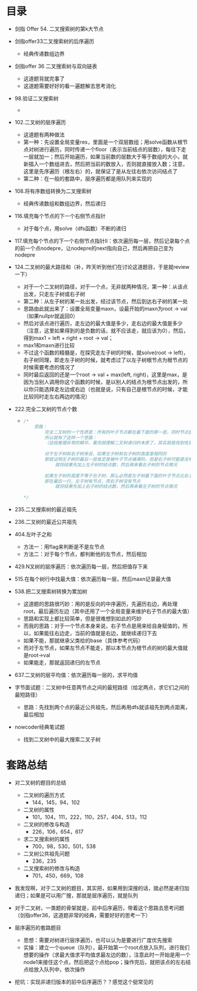 # 目录

- 剑指 Offer 54. 二叉搜索树的第k大节点

- 剑指offer33二叉搜索树的后序遍历

  - 经典传递数组边界

- 剑指offer 36 二叉搜索树与双向链表

  - 这道题背就完事了
  - 这道题需要好好的看一遍题解去思考消化

- 98.验证二叉搜索树

  - 

- 102.二叉树的层序遍历

  - 这道题有两种做法
  - 第一种：先设置全局变量res，里面是一个双层数组；用solve函数从根节点对树进行遍历，同时传递一个floor（表示当前结点的层数），每往下走一层就加一；然后开始遍历，如果当前数的层数大于等于数组的大小，就新插入一个数组进去，然后把当前的数放入，否则就直接放入数；注意，这里是先序遍历（根左右）的，就保证了是从左往右依次访问结点了
  - 第二种：在一般的套路中，层序遍历都是用队列来实现的

- 108.将有序数组转换为二叉搜索树

  - 经典传递数组和数组边界，然后递归

- 116.填充每个节点的下一个右侧节点指针

  - 对于每个点，用solve（dfs函数）不断的递归

- 117.填充每个节点的下一个右侧节点指针II：依次遍历每一层，然后记录每个点的前一个点nodepre，让nodepre的next指向自己，然后再把自己变为nodepre

- 124.二叉树的最大路径和（补，昨天听到他们在讨论这道题目，于是就review一下）

  - 对于一个二叉树的路径，对于一个点，无非就两种情况，第一种：从该点出发，只走左子树或右子树
  - 第二种：从左子树的某一处出发，经过该节点，然后到达右子树的某一处
  - 思路由此就出来了：设置全局变量maxn，设最开始的maxn为root -> val（如果nullptr就返回0）
  - 然后对该点进行遍历，走左边的最大值是多少，走右边的最大值是多少（注意，这里如果得到的是负数的话，就不应该走，就应该为0），然后，得到max1 = left + right + root -> val；
  - max1和maxn进行比较
  - 不过这个函数的精髓是，在探究走左子树的时候，就solve(root -> left)，右子树同理，即走左子树的时候，就考虑过了以左子树根节点为根节点的时候需要考虑的情况了
  - 同时最后返回的还是一个root -> val + max(left, right)，这里是max，是因为当别人调用你这个函数的时候，是以别人的结点为根节点出发的，所以你只能选择走左边或右边（也就是说，只有自己是根节点的时候，才能比较同时走左右两边的情况）

- 222.完全二叉树的节点个数

  - ```cpp
    /*
    	思路：
            完全二叉树的一个性质是：所有的叶子节点都在最下面的那一层，同时节点是从左往右排列的
            所以就有了这样一个思路：
            （这段推理非常的精华，看完就理解二叉树递归的本质了，其实就是找到性质相同的子问题，然后用同一个函数不断的去求解）
            
            对于左子树和右子树来说，如果左子树和右子树的高度是相同的
            那就证明左子树的最后一层肯定是被叶子节点铺满的，但是右子树可能是没有被节点铺满的（也有可能被完全铺满）
                就将结果先加上左子树的结点数，然后再来看右子树的节点情况
            
            如果左子树的高度不等于右子树，那么必然是左子树最下面的叶子节点比右子树的叶子节点还要深入一层
            即在最后一行，左子树有节点，而右子树没有节点
                就将结果先加上右子树的结点数，然后再来看左子树的节点情况
        
    */
    ```

- 235.二叉搜索树的最近祖先

- 236.二叉树的最近公共祖先

- 404.左叶子之和

  - 方法一：用flag来判断是不是左节点
  - 方法二：对于每个节点，都判断他的左节点，然后相加

- 429.N叉树的层序遍历：依次遍历每一层，然后把值存下来

- 515.在每个树行中找最大值：依次遍历每一层，然后maxn记录最大值

- 538.把二叉搜索树转换为累加树
  - 这道题的思路很巧妙：用的是反向的中序遍历，先遍历右边，再处理root，最后遍历左边（其中还用了一个全局变量来维护右子节点的最大值）
  - 思路和实现上都比较简单，但是很难想到如此的巧妙
  - 而我的思路：对于一个节点本身来说，右子节点是用来给自身赋值的，所以，如果能往右边走，当前的值就是右边，就继续递归下去
  - 如果不能，那就继承父类给的base（具体参考代码）
  - 而对于左节点，如果左节点不能走，那以本节点为根节点的树的最大值就是root->val
  - 如果能走，那就返回递归的左节点
  
- 637.二叉树的层平均值：依次遍历每一层的，求平均值

- 字节面试题：二叉树中任意两节点之间的最短路径（给定两点，求它们之间的最短路径）
  - 思路：先找到两个点的最近公共祖先，然后再用dfs就该祖先到两点距离，最后相加
  
- nowcoder经典笔试题

  - 找到二叉树中的最大搜索二叉子树







# 套路总结

- 对二叉树的题目的总结
  - 二叉树的遍历方式
    - 144，145，94，102
  - 二叉树的属性
    - 101，104，111，222，110，257，404，513，112
  - 二叉树的修改与构造
    - 226，106，654，617
  - 求二叉搜索树的属性
    - 700，98，530，501，538
  - 二叉树公共祖先问题
    - 236，235
  - 二叉搜索树的修改与构造
    - 701，450，669，108
- 我发现啊，对于二叉树的题目，其实把，如果用到深搜的话，就必然是递归加递归；如果是可以用广搜，那就是层序遍历，就是队列
- 对于二叉树，一类题的骨架就是，前中后序遍历，带着这个思路去思考问题（剑指offer36，这道题非常的经典，需要好好的思考一下）
- 层序遍历的套路题目
  - 思想：需要对树进行层序遍历，也可以认为是要进行广度优先搜索
  - 实操：建立一个queue（队列），最开始第一个root点放入队列，进行我们想要的操作（求最大值求平均值求最左边的数），注意此时一开始是用一个node1来接住这个点，然后把这个点给pop；操作完后，就把该点的左右结点给放入队列中，依次操作

- 挖坑：实现非递归版本的前中后序遍历？？感觉这个挺常见的
